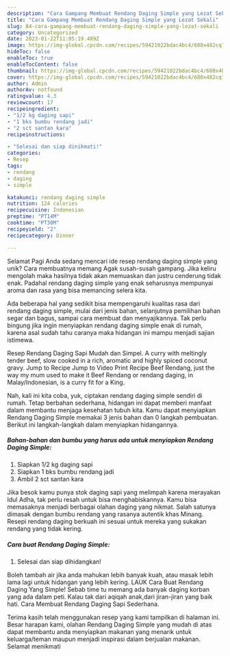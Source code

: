 ```yaml
---
description: "Cara Gampang Membuat Rendang Daging Simple yang Lezat Sekali"
title: "Cara Gampang Membuat Rendang Daging Simple yang Lezat Sekali"
slug: 84-cara-gampang-membuat-rendang-daging-simple-yang-lezat-sekali
category: Uncategorized
date: 2023-01-22T11:05:19.489Z
image: https://img-global.cpcdn.com/recipes/59421022bdac4bc4/680x482cq70/rendang-daging-simple-foto-resep-utama.jpg
hideToc: false
enableToc: true
enableTocContent: false
thumbnail: https://img-global.cpcdn.com/recipes/59421022bdac4bc4/680x482cq70/rendang-daging-simple-foto-resep-utama.jpg
cover: https://img-global.cpcdn.com/recipes/59421022bdac4bc4/680x482cq70/rendang-daging-simple-foto-resep-utama.jpg
author: Admin
authorAv: notfound
ratingvalue: 4.3
reviewcount: 17
recipeingredient:
- "1/2 kg daging sapi"
- "1 bks bumbu rendang jadi"
- "2 sct santan kara"
recipeinstructions:

- "Selesai dan siap dinikmati!"
categories:
- Resep
tags:
- rendang
- daging
- simple

katakunci: rendang daging simple 
nutrition: 124 calories
recipecuisine: Indonesian
preptime: "PT14M"
cooktime: "PT30M"
recipeyield: "2"
recipecategory: Dinner

---
```



Selamat Pagi Anda sedang mencari ide resep rendang daging simple yang unik? Cara membuatnya memang Agak susah-susah gampang. Jika keliru mengolah maka hasilnya tidak akan memuaskan dan justru cenderung tidak enak. Padahal rendang daging simple yang enak seharusnya mempunyai aroma dan rasa yang bisa memancing selera kita.


Ada beberapa hal yang sedikit bisa mempengaruhi kualitas rasa dari rendang daging simple, mulai dari jenis bahan, selanjutnya pemilihan bahan segar dan bagus, sampai cara membuat dan menyajikannya. Tak perlu bingung jika ingin menyiapkan rendang daging simple enak di rumah, karena asal sudah tahu caranya maka hidangan ini mampu menjadi sajian istimewa.

Resep Rendang Daging Sapi Mudah dan Simpel. A curry with meltingly tender beef, slow cooked in a rich, aromatic and highly spiced coconut gravy. Jump to Recipe Jump to Video Print Recipe Beef Rendang, just the way my mum used to make it Beef Rendang or rendang daging, in Malay/Indonesian, is a curry fit for a King.


Nah, kali ini kita coba, yuk, ciptakan rendang daging simple sendiri di rumah. Tetap berbahan sederhana, hidangan ini dapat memberi manfaat dalam membantu menjaga kesehatan tubuh kita. Kamu dapat menyiapkan Rendang Daging Simple memakai 3 jenis bahan dan 0 langkah pembuatan. Berikut ini langkah-langkah dalam menyiapkan hidangannya.

<!--inarticleads1-->

##### Bahan-bahan dan bumbu yang harus ada untuk menyiapkan Rendang Daging Simple:

1. Siapkan 1/2 kg daging sapi
1. Siapkan 1 bks bumbu rendang jadi
1. Ambil 2 sct santan kara


Jika besok kamu punya stok daging sapi yang melimpah karena merayakan Idul Adha, tak perlu resah untuk bisa menghabiskannya. Kamu bisa memasaknya menjadi berbagai olahan daging yang nikmat. Salah satunya dimasak dengan bumbu rendang yang rasanya autentik khas Minang. Resepi rendang daging berkuah ini sesuai untuk mereka yang sukakan rendang yang tidak kering. 

<!--inarticleads2-->

##### Cara buat Rendang Daging Simple:


1. Selesai dan siap dihidangkan!

Boleh tambah air jika anda mahukan lebih banyak kuah, atau masak lebih lama lagi untuk hidangan yang lebih kering. LAUK Cara Buat Rendang Daging Yang Simple! Sebab time tu memang ada banyak daging korban yang ada dalam peti. Kalau tak dari aqiqah anak,dari jiran-jiran yang baik hati. Cara Membuat Rendang Daging Sapi Sederhana. 

Terima kasih telah menggunakan resep yang kami tampilkan di halaman ini. Besar harapan kami, olahan Rendang Daging Simple yang mudah di atas dapat membantu anda menyiapkan makanan yang menarik untuk keluarga/teman maupun menjadi inspirasi dalam berjualan makanan. Selamat menikmati
